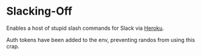 # Slacking-Off

Enables a host of stupid slash commands for Slack via [Heroku](https://slacking-off.herokuapp.com/).

Auth tokens have been added to the env, preventing randos from using this crap.
